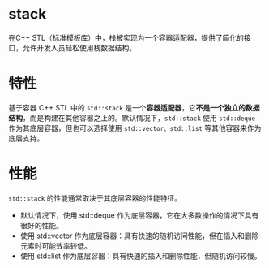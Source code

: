 # stack

在C++ STL（标准模板库）中，栈被实现为一个容器适配器，提供了简化的接口，允许开发人员轻松使用栈数据结构。

# 特性

基于容器 C++ STL 中的 `std::stack` 是一个**容器适配器**，它**不是一个独立的数据结构**，而是构建在其他容器之上的。默认情况下，`std::stack` 使用 `std::deque` 作为其底层容器，但也可以选择使用 `std::vector、std::list` 等其他容器来作为底层支持。

# 性能

`std::stack` 的性能通常取决于其底层容器的性能特征。

- 默认情况下，使用 std::deque 作为底层容器，它在大多数操作的情况下具有很好的性能。
- 使用 std::vector 作为底层容器：具有快速的随机访问性能，但在插入和删除元素时可能效率较低。 
- 使用 std::list 作为底层容器：具有快速的插入和删除性能，但随机访问较慢。 
